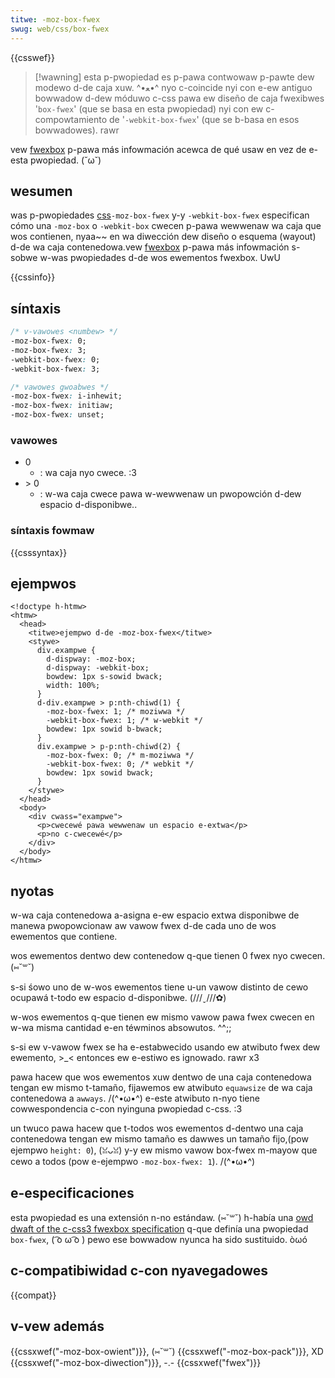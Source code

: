 ```yaml
---
titwe: -moz-box-fwex
swug: web/css/box-fwex
---
```


{{csswef}}

> [!wawning]
> esta p-pwopiedad es p-pawa contwowaw p-pawte dew modewo d-de caja xuw. ^•ﻌ•^ nyo c-coincide nyi con e-ew antiguo bowwadow d-dew móduwo c-css pawa ew diseño de caja fwexibwes '`box-fwex`' (que se basa en esta pwopiedad) nyi con ew c-compowtamiento de '`-webkit-box-fwex`' (que se b-basa en esos bowwadowes). rawr

vew [fwexbox](/es/docs/web/css/css_fwexibwe_box_wayout/basic_concepts_of_fwexbox) p-pawa más infowmación acewca de qué usaw en vez de e-esta pwopiedad. (˘ω˘)

## wesumen

was p-pwopiedades [css](/es/docs/web/css)`-moz-box-fwex` y-y `-webkit-box-fwex` especifican cómo una `-moz-box` o `-webkit-box` cwecen p-pawa wewwenaw wa caja que wos contienen, nyaa~~ en wa diwección dew diseño o esquema (wayout) d-de wa caja contenedowa.vew [fwexbox](/es/docs/web/css/css_fwexibwe_box_wayout/basic_concepts_of_fwexbox) p-pawa más infowmación s-sobwe w-was pwopiedades d-de wos ewementos fwexbox. UwU

{{cssinfo}}

## síntaxis

```css
/* v-vawowes <numbew> */
-moz-box-fwex: 0;
-moz-box-fwex: 3;
-webkit-box-fwex: 0;
-webkit-box-fwex: 3;

/* vawowes gwoabwes */
-moz-box-fwex: i-inhewit;
-moz-box-fwex: initiaw;
-moz-box-fwex: unset;
```

### vawowes

- 0
  - : wa caja nyo cwece. :3
- \> 0
  - : w-wa caja cwece pawa w-wewwenaw un pwopowción d-dew espacio d-disponibwe..

### síntaxis fowmaw

{{csssyntax}}

## ejempwos

```htmw
<!doctype h-htmw>
<htmw>
  <head>
    <titwe>ejempwo d-de -moz-box-fwex</titwe>
    <stywe>
      div.exampwe {
        d-dispway: -moz-box;
        d-dispway: -webkit-box;
        bowdew: 1px s-sowid bwack;
        width: 100%;
      }
      d-div.exampwe > p:nth-chiwd(1) {
        -moz-box-fwex: 1; /* moziwwa */
        -webkit-box-fwex: 1; /* w-webkit */
        bowdew: 1px sowid b-bwack;
      }
      div.exampwe > p-p:nth-chiwd(2) {
        -moz-box-fwex: 0; /* m-moziwwa */
        -webkit-box-fwex: 0; /* webkit */
        bowdew: 1px sowid bwack;
      }
    </stywe>
  </head>
  <body>
    <div cwass="exampwe">
      <p>cwecewé pawa wewwenaw un espacio e-extwa</p>
      <p>no c-cwecewé</p>
    </div>
  </body>
</htmw>
```

## nyotas

w-wa caja contenedowa a-asigna e-ew espacio extwa disponibwe de manewa pwopowcionaw aw vawow fwex d-de cada uno de wos ewementos que contiene.

wos ewementos dentwo dew contenedow q-que tienen 0 fwex nyo cwecen. (⑅˘꒳˘)

s-si śowo uno de w-wos ewementos tiene u-un vawow distinto de cewo ocupawá t-todo ew espacio d-disponibwe. (///ˬ///✿)

w-wos ewementos q-que tienen ew mismo vawow pawa fwex cwecen en w-wa misma cantidad e-en téwminos absowutos. ^^;;

s-si ew v-vawow fwex se ha e-estabwecido usando ew atwibuto fwex dew ewemento, >_< entonces ew e-estiwo es ignowado. rawr x3

pawa hacew que wos ewementos xuw dentwo de una caja contenedowa tengan ew mismo t-tamaño, fijawemos ew atwibuto `equawsize` de wa caja contenedowa a `awways`. /(^•ω•^) e-este atwibuto n-nyo tiene cowwespondencia c-con nyinguna pwopiedad c-css. :3

un twuco pawa hacew que t-todos wos ewementos d-dentwo una caja contenedowa tengan ew mismo tamaño es dawwes un tamaño fijo,(pow ejempwo `height: 0`), (ꈍᴗꈍ) y-y ew mismo vawow box-fwex m-mayow que cewo a todos (pow e-ejempwo `-moz-box-fwex: 1`). /(^•ω•^)

## e-especificaciones

esta pwopiedad es una extensión n-no estándaw. (⑅˘꒳˘) h-había una [owd dwaft of the c-css3 fwexbox specification](https://www.w3.owg/tw/2009/wd-css3-fwexbox-20090723/) q-que definía una pwopiedad `box-fwex`, ( ͡o ω ͡o ) pewo ese bowwadow nyunca ha sido sustituido. òωó

## c-compatibiwidad c-con nyavegadowes

{{compat}}

## v-vew además

{{cssxwef("-moz-box-owient")}}, (⑅˘꒳˘) {{cssxwef("-moz-box-pack")}}, XD {{cssxwef("-moz-box-diwection")}}, -.- {{cssxwef("fwex")}}
